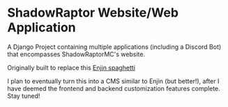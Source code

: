 # ShadowRaptor Website/Web Application

A Django Project containing multiple applications (including a Discord Bot) that encompasses ShadowRaptorMC's website.

Originally built to replace this [Enjin spaghetti](https://web.archive.org/web/20220317144720/https://www.shadowraptornetwork.com/)

I plan to eventually turn this into a CMS similar to Enjin (but better!), after I have deemed the frontend and backend customization features complete. Stay tuned!
